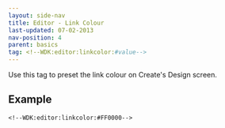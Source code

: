 ```yaml
---
layout: side-nav
title: Editor - Link Colour
last-updated: 07-02-2013
nav-position: 4
parent: basics
tag: <!--WDK:editor:linkcolor:#value-->
---
```


Use this tag to preset the link colour on Create's Design screen.

## Example

~~~
<!--WDK:editor:linkcolor:#FF0000-->
~~~